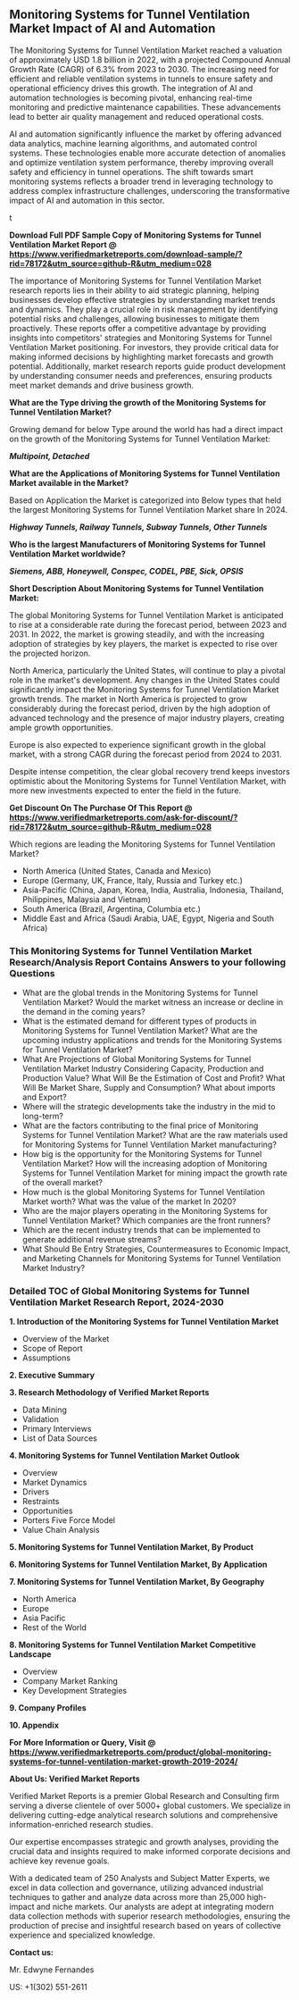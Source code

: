 <h2>Monitoring Systems for Tunnel Ventilation Market Impact of AI and Automation</h2><p>The Monitoring Systems for Tunnel Ventilation Market reached a valuation of approximately USD 1.8 billion in 2022, with a projected Compound Annual Growth Rate (CAGR) of 6.3% from 2023 to 2030. The increasing need for efficient and reliable ventilation systems in tunnels to ensure safety and operational efficiency drives this growth. The integration of AI and automation technologies is becoming pivotal, enhancing real-time monitoring and predictive maintenance capabilities. These advancements lead to better air quality management and reduced operational costs.</p><p>AI and automation significantly influence the market by offering advanced data analytics, machine learning algorithms, and automated control systems. These technologies enable more accurate detection of anomalies and optimize ventilation system performance, thereby improving overall safety and efficiency in tunnel operations. The shift towards smart monitoring systems reflects a broader trend in leveraging technology to address complex infrastructure challenges, underscoring the transformative impact of AI and automation in this sector.</p>t</p><p id="" class=""><strong>Download Full PDF Sample Copy of Monitoring Systems for Tunnel Ventilation Market Report @ <a href="https://www.verifiedmarketreports.com/download-sample/?rid=78172&utm_source=github-R&utm_medium=028" target="_blank">https://www.verifiedmarketreports.com/download-sample/?rid=78172&utm_source=github-R&utm_medium=028</a></strong></p><p>The importance of&nbsp;Monitoring Systems for Tunnel Ventilation Market research reports lies in their ability to aid strategic planning, helping businesses develop effective strategies by understanding market trends and dynamics. They play a crucial role in risk management by identifying potential risks and challenges, allowing businesses to mitigate them proactively. These reports offer a competitive advantage by providing insights into competitors' strategies and Monitoring Systems for Tunnel Ventilation Market positioning. For investors, they provide critical data for making informed decisions by highlighting market forecasts and growth potential. Additionally, market research reports guide product development by understanding consumer needs and preferences, ensuring products meet market demands and drive business growth.</p><p><strong>What are the&nbsp;Type driving the growth of the Monitoring Systems for Tunnel Ventilation Market?</strong></p><p id="" class="">Growing demand for below Type around the world has had a direct impact on the growth of the Monitoring Systems for Tunnel Ventilation Market:</p><em><strong>Multipoint, Detached</strong></em></p><strong>What are the&nbsp;Applications&nbsp;of Monitoring Systems for Tunnel Ventilation Market available in the Market?</strong></p><p id="" class="">Based on Application the Market is categorized into Below types that held the largest Monitoring Systems for Tunnel Ventilation Market share In 2024.</p><em><strong>Highway Tunnels, Railway Tunnels, Subway Tunnels, Other Tunnels</strong></em></p><strong>Who is the largest Manufacturers of Monitoring Systems for Tunnel Ventilation Market worldwide?</strong></p><p><em><strong>Siemens, ABB, Honeywell, Conspec, CODEL, PBE, Sick, OPSIS</strong></em></p><p id="" class=""><strong>Short Description About Monitoring Systems for Tunnel Ventilation Market:</strong></p><p>The global Monitoring Systems for Tunnel Ventilation Market is anticipated to rise at a considerable rate during the forecast period, between 2023 and 2031. In 2022, the market is growing steadily, and with the increasing adoption of strategies by key players, the market is expected to rise over the projected horizon.</p><p>North America, particularly the United States, will continue to play a pivotal role in the market's development. Any changes in the United States could significantly impact the Monitoring Systems for Tunnel Ventilation Market growth trends. The market in North America is projected to grow considerably during the forecast period, driven by the high adoption of advanced technology and the presence of major industry players, creating ample growth opportunities.</p><p>Europe is also expected to experience significant growth in the global market, with a strong CAGR during the forecast period from 2024 to 2031.</p><p>Despite intense competition, the clear global recovery trend keeps investors optimistic about the Monitoring Systems for Tunnel Ventilation Market, with more new investments expected to enter the field in the future.</p><p id="" class=""><strong>Get Discount On The Purchase Of This Report @ <a href="https://www.verifiedmarketreports.com/ask-for-discount/?rid=78172&utm_source=github-R&utm_medium=028" target="_blank">https://www.verifiedmarketreports.com/ask-for-discount/?rid=78172&utm_source=github-R&utm_medium=028</a></strong></p>Which regions are leading the Monitoring Systems for Tunnel Ventilation Market?</p><ul><li>North America (United States, Canada and Mexico)</li><li>Europe (Germany, UK, France, Italy, Russia and Turkey etc.)</li><li>Asia-Pacific (China, Japan, Korea, India, Australia, Indonesia, Thailand, Philippines, Malaysia and Vietnam)</li><li>South America (Brazil, Argentina, Columbia etc.)</li><li>Middle East and Africa (Saudi Arabia, UAE, Egypt, Nigeria and South Africa)</li></ul><h3 id="" class="">This Monitoring Systems for Tunnel Ventilation Market Research/Analysis Report Contains Answers to your following Questions</h3><ul><li>What are the global trends in the Monitoring Systems for Tunnel Ventilation Market? Would the market witness an increase or decline in the demand in the coming years?</li><li>What is the estimated demand for different types of products in Monitoring Systems for Tunnel Ventilation Market? What are the upcoming industry applications and trends for the Monitoring Systems for Tunnel Ventilation Market?</li><li>What Are Projections of Global Monitoring Systems for Tunnel Ventilation Market Industry Considering Capacity, Production and Production Value? What Will Be the Estimation of Cost and Profit? What Will Be Market Share, Supply and Consumption? What about imports and Export?</li><li>Where will the strategic developments take the industry in the mid to long-term?</li><li>What are the factors contributing to the final price of Monitoring Systems for Tunnel Ventilation Market? What are the raw materials used for Monitoring Systems for Tunnel Ventilation Market manufacturing?</li><li>How big is the opportunity for the Monitoring Systems for Tunnel Ventilation Market? How will the increasing adoption of Monitoring Systems for Tunnel Ventilation Market for mining impact the growth rate of the overall market?</li><li>How much is the global Monitoring Systems for Tunnel Ventilation Market worth? What was the value of the market In 2020?</li><li>Who are the major players operating in the Monitoring Systems for Tunnel Ventilation Market? Which companies are the front runners?</li><li>Which are the recent industry trends that can be implemented to generate additional revenue streams?</li><li>What Should Be Entry Strategies, Countermeasures to Economic Impact, and Marketing Channels for Monitoring Systems for Tunnel Ventilation Market Industry?</li></ul><h3 id="" class="">Detailed TOC of Global Monitoring Systems for Tunnel Ventilation Market Research Report, 2024-2030</h3><p id="" class=""><strong>1. Introduction of the Monitoring Systems for Tunnel Ventilation Market</strong></p><ul><li>Overview of the Market</li><li>Scope of Report</li><li>Assumptions</li></ul><p id="" class=""><strong>2. Executive Summary</strong></p><p id="" class=""><strong>3. Research Methodology of Verified Market Reports</strong></p><ul><li>Data Mining</li><li>Validation</li><li>Primary Interviews</li><li>List of Data Sources</li></ul><p id="" class=""><strong>4. Monitoring Systems for Tunnel Ventilation Market Outlook</strong></p><ul><li>Overview</li><li>Market Dynamics</li><li>Drivers</li><li>Restraints</li><li>Opportunities</li><li>Porters Five Force Model</li><li>Value Chain Analysis</li></ul><p id="" class=""><strong>5. Monitoring Systems for Tunnel Ventilation Market, By Product</strong></p><p id="" class=""><strong>6. Monitoring Systems for Tunnel Ventilation Market, By Application</strong></p><p id="" class=""><strong>7. Monitoring Systems for Tunnel Ventilation Market, By Geography</strong></p><ul><li>North America</li><li>Europe</li><li>Asia Pacific</li><li>Rest of the World</li></ul><p id="" class=""><strong>8. Monitoring Systems for Tunnel Ventilation Market Competitive Landscape</strong></p><ul><li>Overview</li><li>Company Market Ranking</li><li>Key Development Strategies</li></ul><p id="" class=""><strong>9. Company Profiles</strong></p><p id="" class=""><strong>10. Appendix</strong></p><p id="" class=""><strong>For More Information or Query, Visit @ <a href="https://www.verifiedmarketreports.com/product/global-monitoring-systems-for-tunnel-ventilation-market-growth-2019-2024/" target="_blank">https://www.verifiedmarketreports.com/product/global-monitoring-systems-for-tunnel-ventilation-market-growth-2019-2024/</a></strong></p><p id="" class=""><strong>About Us: Verified Market Reports</strong></p><p id="" class="">Verified Market Reports is a premier Global Research and Consulting firm serving a diverse clientele of over 5000+ global customers. We specialize in delivering cutting-edge analytical research solutions and comprehensive information-enriched research studies.</p><p id="" class="">Our expertise encompasses strategic and growth analyses, providing the crucial data and insights required to make informed corporate decisions and achieve key revenue goals.</p><p id="" class="">With a dedicated team of 250 Analysts and Subject Matter Experts, we excel in data collection and governance, utilizing advanced industrial techniques to gather and analyze data across more than 25,000 high-impact and niche markets. Our analysts are adept at integrating modern data collection methods with superior research methodologies, ensuring the production of precise and insightful research based on years of collective experience and specialized knowledge.</p><p id="" class=""><strong>Contact us:</strong></p><p id="" class="">Mr. Edwyne Fernandes</p><p id="" class="">US: +1(302) 551-2611</p>